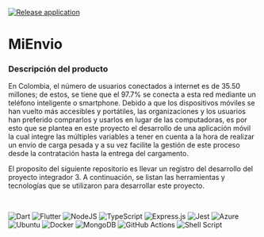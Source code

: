 [![Release application](https://github.com/crijumubu/MiEnvio/actions/workflows/pipeline.yml/badge.svg)](https://github.com/crijumubu/MiEnvio/actions/workflows/pipeline.yml)

# MiEnvio

### Descripción del producto

En Colombia, el número de usuarios conectados a internet es de 35.50 millones; de estos, se tiene que el 97.7% se conecta a esta red mediante un teléfono inteligente o smartphone. Debido a que los dispositivos móviles se han vuelto más accesibles y portátiles, las organizaciones y los usuarios han preferido comprarlos y usarlos en lugar de las computadoras, es por esto que se plantea en este proyecto el desarrollo de una aplicación móvil la cual integre las múltiples variables a tener en cuenta a la hora de realizar un envío de carga pesada y a su vez facilite la gestión de este proceso desde la contratación hasta la entrega del cargamento. 

El proposito del siguiente repositorio es llevar un registro del desarrollo del proyecto integrador 3. A continuación, se listan las herramientas y tecnologías que se utilizaron para desarrollar este proyecto.

&nbsp;

![Dart](https://img.shields.io/badge/Dart-0175C2?style=for-the-badge&logo=dart&logoColor=white) ![Flutter](https://img.shields.io/badge/Flutter-02569B?style=for-the-badge&logo=flutter&logoColor=white) ![NodeJS](https://img.shields.io/badge/node.js-6DA55F?style=for-the-badge&logo=node.js&logoColor=white) ![TypeScript](https://img.shields.io/badge/typescript-%23007ACC.svg?style=for-the-badge&logo=typescript&logoColor=white) ![Express.js](https://img.shields.io/badge/express.js-%23404d59.svg?style=for-the-badge&logo=express&logoColor=%2361DAFB) ![Jest](https://img.shields.io/badge/-jest-%23C21325?style=for-the-badge&logo=jest&logoColor=white) ![Azure](https://img.shields.io/badge/azure-%230072C6.svg?style=for-the-badge&logo=microsoftazure&logoColor=white) ![Ubuntu](https://img.shields.io/badge/Ubuntu%20Server-E95420?style=for-the-badge&logo=ubuntu&logoColor=white) ![Docker](https://img.shields.io/badge/docker-%230db7ed.svg?style=for-the-badge&logo=docker&logoColor=white) ![MongoDB](https://img.shields.io/badge/MongoDB-4EA94B?style=for-the-badge&logo=mongodb&logoColor=white) ![GitHub Actions](https://img.shields.io/badge/github%20actions-%232671E5.svg?style=for-the-badge&logo=githubactions&logoColor=white) ![Shell Script](https://img.shields.io/badge/shell_script-%23121011.svg?style=for-the-badge&logo=gnu-bash&logoColor=white)